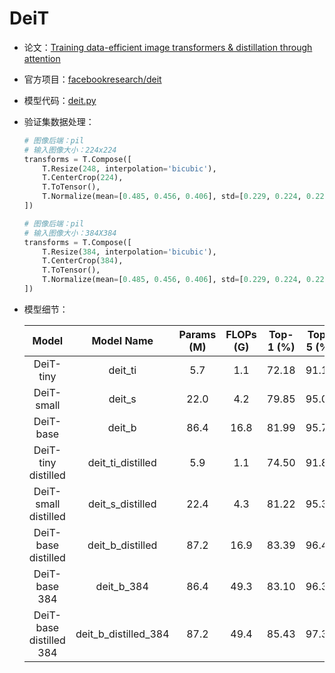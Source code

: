 # DeiT
* 论文：[Training data-efficient image transformers & distillation through attention](https://arxiv.org/abs/2012.12877)
* 官方项目：[facebookresearch/deit](https://github.com/facebookresearch/deit)
* 模型代码：[deit.py](../../../ppim/models/deit.py)
* 验证集数据处理：

    ```python
    # 图像后端：pil
    # 输入图像大小：224x224
    transforms = T.Compose([
        T.Resize(248, interpolation='bicubic'),
        T.CenterCrop(224),
        T.ToTensor(),
        T.Normalize(mean=[0.485, 0.456, 0.406], std=[0.229, 0.224, 0.225])
    ])

    # 图像后端：pil
    # 输入图像大小：384X384
    transforms = T.Compose([
        T.Resize(384, interpolation='bicubic'),
        T.CenterCrop(384),
        T.ToTensor(),
        T.Normalize(mean=[0.485, 0.456, 0.406], std=[0.229, 0.224, 0.225])
    ])
    ```

* 模型细节：

    |         Model           |       Model Name        | Params (M) | FLOPs (G) | Top-1 (%) | Top-5 (%) |          Pretrained Model        |
    |:-----------------------:|:-----------------------:|:----------:|:---------:|:---------:|:---------:|:--------------------------------:|
    | DeiT-tiny               |  deit_ti                |  5.7       |  1.1      | 72.18     |  91.11    | [Download][deit_ti]              |
    | DeiT-small              |  deit_s                 | 22.0       |  4.2      | 79.85     |  95.04    | [Download][deit_s]               |
    | DeiT-base               |  deit_b                 | 86.4       | 16.8      | 81.99     |  95.74    | [Download][deit_b]               |
    | DeiT-tiny distilled     |  deit_ti_distilled      |  5.9       |  1.1      | 74.50     |  91.89    | [Download][deit_ti_distilled]    |
    | DeiT-small distilled    |  deit_s_distilled       | 22.4       |  4.3      | 81.22     |  95.39    | [Download][deit_s_distilled]     |
    | DeiT-base distilled     |  deit_b_distilled       | 87.2       | 16.9      | 83.39     |  96.49    | [Download][deit_b_distilled]     |
    | DeiT-base 384           |  deit_b_384             | 86.4       | 49.3      | 83.10     |  96.37    | [Download][deit_b_384]           |
    | DeiT-base distilled 384 |  deit_b_distilled_384   | 87.2       | 49.4      | 85.43     |  97.33    | [Download][deit_b_distilled_384] |


[deit_ti]:https://bj.bcebos.com/v1/ai-studio-online/1e91e6ab967b4b0f9940891c6f77f98ca612d5a767b8482498c364c11d65b44b?responseContentDisposition=attachment%3B%20filename%3DDeiT_tiny_patch16_224.pdparams
[deit_s]:https://bj.bcebos.com/v1/ai-studio-online/56fb3b56543d495aa36cc244e8f25e3e321747cfcedd48c28830ea3a22f4a82a?responseContentDisposition=attachment%3B%20filename%3DDeiT_small_patch16_224.pdparams
[deit_b]:https://bj.bcebos.com/v1/ai-studio-online/38be4cdffc0240c18e9e4905641e9e8171277f42646947e5b3dbcd68c59a6d81?responseContentDisposition=attachment%3B%20filename%3DDeiT_base_patch16_224.pdparams
[deit_ti_distilled]:https://bj.bcebos.com/v1/ai-studio-online/dd0ff3e26c1e4fd4b56698a43a62febd35bdc8153563435b898cdd9480cd8720?responseContentDisposition=attachment%3B%20filename%3DDeiT_tiny_distilled_patch16_224.pdparams
[deit_s_distilled]:https://bj.bcebos.com/v1/ai-studio-online/5ab1d5f92e1f44d39db09ab2233143f8fd27788c9b4f46bd9f1d5f2cb760933e?responseContentDisposition=attachment%3B%20filename%3DDeiT_small_distilled_patch16_224.pdparams
[deit_b_distilled]:https://bj.bcebos.com/v1/ai-studio-online/24692c628ab64bfc9bb72fc8a5b3d209080b5ad94227472f98d3bb7cb6732e67?responseContentDisposition=attachment%3B%20filename%3DDeiT_base_distilled_patch16_224.pdparams
[deit_b_384]:https://bj.bcebos.com/v1/ai-studio-online/de491e7155e94ac2b13b2a97e432155ed6d502e8a0114e4e90ffd6ce9dce63cc?responseContentDisposition=attachment%3B%20filename%3DDeiT_base_patch16_384.pdparams
[deit_b_distilled_384]:https://bj.bcebos.com/v1/ai-studio-online/0a84b9ea45d0412d9bebae9ea3404e679221c3d0c8e542bf9d6a64f810983b25?responseContentDisposition=attachment%3B%20filename%3DDeiT_base_distilled_patch16_384.pdparams
